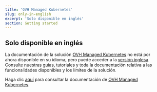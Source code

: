 ```yaml
---
title: 'OVH Managed Kubernetes'
slug: only-in-english
excerpt: 'Solo disponible en inglés'
section: Getting started
---
```


## Solo disponible en inglés

La documentación de la solución [OVH Managed Kubernetes](https://www.ovh.es/public-cloud/kubernetes/) no está por ahora disponible en su idioma, pero puede acceder a la [versión inglesa](https://docs.ovh.com/gb/en/kubernetes/). Consulte nuestras guías, tutoriales y toda la documentación relativa a las funcionalidades disponibles y los límites de la solución.

Haga clic [aquí](https://docs.ovh.com/gb/en/kubernetes/) para consultar la documentación de [OVH Managed Kubernetes](https://www.ovh.es/public-cloud/kubernetes/).